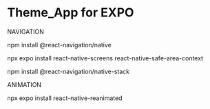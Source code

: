 # Theme_App for EXPO


NAVIGATION

npm install @react-navigation/native

npx expo install react-native-screens react-native-safe-area-context

npm install @react-navigation/native-stack



ANIMATION

npx expo install react-native-reanimated
